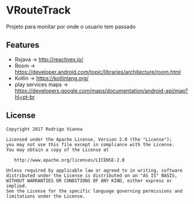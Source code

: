 # **VRouteTrack**

Projeto para monitar por onde o usuario tem passado

## **Features**
* Rxjava -> http://reactivex.io/
* Room -> https://developer.android.com/topic/libraries/architecture/room.html
* Kotlin -> https://kotlinlang.org/
* play services maps -> https://developers.google.com/maps/documentation/android-api/map?hl=pt-br

## **License**

```
Copyright 2017 Rodrigo Vianna

Licensed under the Apache License, Version 2.0 (the "License");
you may not use this file except in compliance with the License.
You may obtain a copy of the License at

   http://www.apache.org/licenses/LICENSE-2.0

Unless required by applicable law or agreed to in writing, software
distributed under the License is distributed on an "AS IS" BASIS,
WITHOUT WARRANTIES OR CONDITIONS OF ANY KIND, either express or implied.
See the License for the specific language governing permissions and
limitations under the License.
```

















